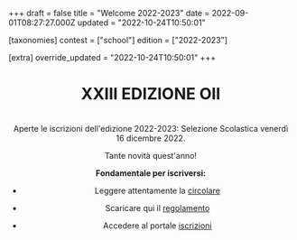 +++
draft = false
title = "Welcome 2022-2023"
date = 2022-09-01T08:27:27.000Z
updated = "2022-10-24T10:50:01"

[taxonomies]
contest = ["school"]
edition = ["2022-2023"]

[extra]
override_updated = "2022-10-24T10:50:01"
+++
<div style="text-align: center;">

# XXIII EDIZIONE OII

<br/>
Aperte le iscrizioni dell'edizione 2022-2023: Selezione Scolastica venerdì 16 dicembre 2022.

Tante novità quest'anno!

**Fondamentale per iscriversi:**

- Leggere attentamente la [circolare](/index.php/circolare-23.html)

- Scaricare qui il [regolamento](/index.php/regolamenti-23.html)

- Accedere al portale [iscrizioni](https://olimpiadi-scientifiche.it/)

</div>
